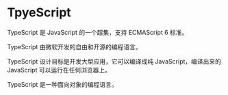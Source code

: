 # TpyeScript

TypeScript 是 JavaScript 的一个超集，支持 ECMAScript 6 标准。

TypeScript 由微软开发的自由和开源的编程语言。

TypeScript 设计目标是开发大型应用，它可以编译成纯 JavaScript，编译出来的 JavaScript 可以运行在任何浏览器上。

TypeScript 是一种面向对象的编程语言。
